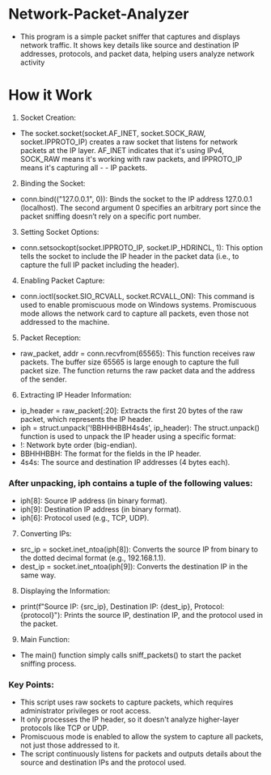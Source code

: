 # Network-Packet-Analyzer

- This program is a simple packet sniffer that captures and displays network traffic. It shows key details like source and destination IP addresses, protocols, and packet data, helping users analyze network activity

# How it Work

1) Socket Creation:

- The socket.socket(socket.AF_INET, socket.SOCK_RAW, socket.IPPROTO_IP) creates a raw socket that listens for network packets at the IP layer. AF_INET indicates that it's using IPv4, SOCK_RAW means it's working with raw packets, and IPPROTO_IP means it's capturing all - - IP packets.

2) Binding the Socket:

- conn.bind(("127.0.0.1", 0)): Binds the socket to the IP address 127.0.0.1 (localhost). The second argument 0 specifies an arbitrary port since the packet sniffing doesn’t rely on a specific port number.

3) Setting Socket Options:

- conn.setsockopt(socket.IPPROTO_IP, socket.IP_HDRINCL, 1): This option tells the socket to include the IP header in the packet data (i.e., to capture the full IP packet including the header).

4) Enabling Packet Capture:

- conn.ioctl(socket.SIO_RCVALL, socket.RCVALL_ON): This command is used to enable promiscuous mode on Windows systems. Promiscuous mode allows the network card to capture all packets, even those not addressed to the machine.

5) Packet Reception:

- raw_packet, addr = conn.recvfrom(65565): This function receives raw packets. The buffer size 65565 is large enough to capture the full packet size. The function returns the raw packet data and the address of the sender.

6) Extracting IP Header Information:

- ip_header = raw_packet[:20]: Extracts the first 20 bytes of the raw packet, which represents the IP header.
- iph = struct.unpack('!BBHHHBBH4s4s', ip_header): The struct.unpack() function is used to unpack the IP header using a specific format:
- !: Network byte order (big-endian).
- BBHHHBBH: The format for the fields in the IP header.
- 4s4s: The source and destination IP addresses (4 bytes each).

### After unpacking, iph contains a tuple of the following values:

- iph[8]: Source IP address (in binary format).
- iph[9]: Destination IP address (in binary format).
- iph[6]: Protocol used (e.g., TCP, UDP).

7) Converting IPs:

- src_ip = socket.inet_ntoa(iph[8]): Converts the source IP from binary to the dotted decimal format (e.g., 192.168.1.1).
- dest_ip = socket.inet_ntoa(iph[9]): Converts the destination IP in the same way.

8) Displaying the Information:

- print(f"Source IP: {src_ip}, Destination IP: {dest_ip}, Protocol: {protocol}"): Prints the source IP, destination IP, and the protocol used in the packet.

9) Main Function:

- The main() function simply calls sniff_packets() to start the packet sniffing process.
### Key Points:

- This script uses raw sockets to capture packets, which requires administrator privileges or root access.
- It only processes the IP header, so it doesn't analyze higher-layer protocols like TCP or UDP.
- Promiscuous mode is enabled to allow the system to capture all packets, not just those addressed to it.
- The script continuously listens for packets and outputs details about the source and destination IPs and the protocol used.
